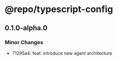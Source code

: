 # @repo/typescript-config

## 0.1.0-alpha.0

### Minor Changes

- 71295a4: feat: introduce new agent architecture
